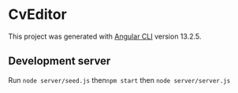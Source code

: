 # CvEditor

This project was generated with [Angular CLI](https://github.com/angular/angular-cli) version 13.2.5.

## Development server

Run `node server/seed.js` then`npm start` then `node server/server.js ` 
